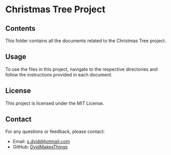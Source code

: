 # Christmas Tree Project

## Contents
This folder contains all the documents related to the Christmas Tree project.

## Usage
To use the files in this project, navigate to the respective directories and follow the instructions provided in each document.

## License
This project is licensed under the MIT License.

## Contact
For any questions or feedback, please contact:
- Email: [s.dvid@hotmail.com](mailto:s.dvid@hotmail.com)
- GitHub: [DvidMakesThings](https://github.com/DvidMakesThings)
